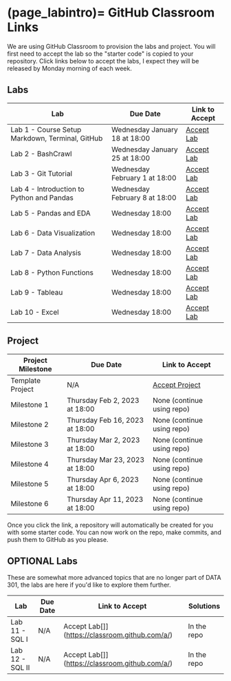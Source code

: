 (page_labintro)=
GitHub Classroom Links
=======================

<head>
	<base target="_blank">
</head>

We are using GitHub Classroom to provision the labs and project. 
You will first need to accept the lab so the "starter code" is copied to your repository.
Click links below to accept the labs, I expect they will be released by Monday morning of each week.

## Labs
| Lab                                             | Due Date                      | Link to Accept                                        |
|-------------------------------------------------|-------------------------------|-------------------------------------------------------|
| Lab 1 - Course Setup Markdown, Terminal, GitHub | Wednesday January 18 at 18:00 | [Accept Lab](https://classroom.github.com/a/amfaKryg) |
| Lab 2 - BashCrawl                               | Wednesday January 25 at 18:00 | [Accept Lab](https://classroom.github.com/a/SGFLdZMJ) |
| Lab 3 - Git Tutorial                            | Wednesday February 1 at 18:00 | [Accept Lab](https://classroom.github.com/a/QTaCSeBU) |
| Lab 4 - Introduction to Python and Pandas       | Wednesday February 8 at 18:00 | [Accept Lab](https://classroom.github.com/a/onCqNvws) |
| Lab 5 - Pandas and EDA                          | Wednesday 18:00               | [Accept Lab]()                                        |
| Lab 6 - Data Visualization                      | Wednesday 18:00               | [Accept Lab]()                                        |
| Lab 7 - Data Analysis                           | Wednesday 18:00               | [Accept Lab]()                                        |
| Lab 8 - Python Functions                        | Wednesday 18:00               | [Accept Lab]()                                        |
| Lab 9 - Tableau                                 | Wednesday 18:00               | [Accept Lab]()                                        |
| Lab 10 - Excel                                  | Wednesday 18:00               | [Accept Lab]()                                        |


<!-- 

| Lab                                             | Due Date                      | Link to Accept                                        |
|-------------------------------------------------|-------------------------------|-------------------------------------------------------|
| Lab 1 - Course Setup Markdown, Terminal, GitHub | Wednesday January 18 at 18:00 | [Accept Lab](https://classroom.github.com/a/amfaKryg) |
| Lab 2 - BashCrawl                               | Wednesday January 25 at 18:00 | [Accept Lab](https://classroom.github.com/a/SGFLdZMJ) |
| Lab 3 - Git Tutorial                            | Wednesday February 1 at 18:00 | [Accept Lab](https://classroom.github.com/a/QTaCSeBU) |
| Lab 4 - Introduction to Python                  | Wednesday 18:00               | [Accept Lab]()                                        |
| Lab 5 - Pandas, numpy, and random               | Wednesday 18:00               | [Accept Lab]()                                        |
| Lab 6 - Python Functions                        | Wednesday 18:00               | [Accept Lab]()                                        |
| Lab 7 - Data Analysis                           | Wednesday 18:00               | [Accept Lab]()                                        |
| Lab 8 - Data Visualization                      | Wednesday 18:00               | [Accept Lab]()                                        |
| Lab 9 - Tableau                                 | Wednesday 18:00               | [Accept Lab]()                                        |
| Lab 10 - Excel                                  | Wednesday 18:00               | [Accept Lab]()                                        |
-->

## Project

| Project Milestone | Due Date                       | Link to Accept                                            |
|-------------------|--------------------------------|-----------------------------------------------------------|
| Template Project  | N/A                            | [Accept Project](https://classroom.github.com/a/3nOK_tgT) |
| Milestone 1       | Thursday Feb 2, 2023 at 18:00  | None (continue using repo)                                |
| Milestone 2       | Thursday Feb 16, 2023 at 18:00 | None (continue using repo)                                |
| Milestone 3       | Thursday Mar 2, 2023 at 18:00  | None (continue using repo)                                |
| Milestone 4       | Thursday Mar 23, 2023 at 18:00 | None (continue using repo)                                |
| Milestone 5       | Thursday Apr 6, 2023 at 18:00  | None (continue using repo)                                |
| Milestone 6       | Thursday Apr 11, 2023 at 18:00 | None (continue using repo)                                |

Once you click the link, a repository will automatically be created for you with some starter code.
You can now work on the repo, make commits, and push them to GitHub as you please. 

## OPTIONAL Labs

These are somewhat more advanced topics that are no longer part of DATA 301, the labs are here if you'd like to explore them further.

| Lab             | Due Date | Link to Accept                                 | Solutions   |
|-----------------|----------|------------------------------------------------|-------------|
| Lab 11 - SQL I  | N/A      | Accept Lab[]](https://classroom.github.com/a/) | In the repo |
| Lab 12 - SQL II | N/A      | Accept Lab[]](https://classroom.github.com/a/) | In the repo |
